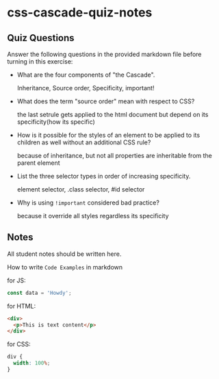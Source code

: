 # css-cascade-quiz-notes

## Quiz Questions

Answer the following questions in the provided markdown file before turning in this exercise:

- What are the four components of "the Cascade".

  Inheritance, Source order, Specificity, important!

- What does the term "source order" mean with respect to CSS?

  the last setrule gets applied to the html document but depend on its specificity(how its specific)

- How is it possible for the styles of an element to be applied to its children as well without an additional CSS rule?

  because of inheritance, but not all properties are inheritable from the parent element

- List the three selector types in order of increasing specificity.

  element selector, .class selector, #id selector

- Why is using `!important` considered bad practice?

  because it override all styles regardless its specificity

## Notes

All student notes should be written here.

How to write `Code Examples` in markdown

for JS:

```javascript
const data = 'Howdy';
```

for HTML:

```html
<div>
  <p>This is text content</p>
</div>
```

for CSS:

```css
div {
  width: 100%;
}
```
